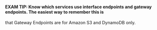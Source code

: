 #### EXAM TIP: Know which services use interface endpoints and gateway endpoints. The easiest way to remember this is


that Gateway Endpoints are for Amazon S3 and DynamoDB only.

